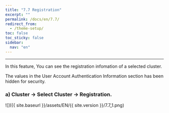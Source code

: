 ```yaml
---
title: "7.7 Registration"
excerpt: ""
permalink: /docs/en/7.7/
redirect_from:
  - /theme-setup/
toc: false
toc_sticky: false
sidebar:
  nav: "en"
---
```


---
In this feature, You can see the registration infomation of a selected cluster.

The values in the User Account Authentication Information section has been hidden for security.

### a\) Cluster → Select Cluster → Registration.
![]({{ site.baseurl }}/assets/EN/{{ site.version }}/7.7_1.png)
